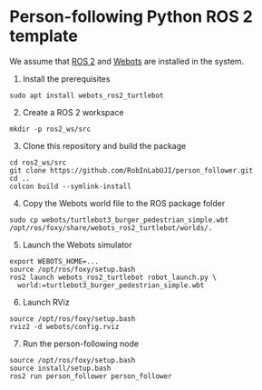 # Person-following Python ROS 2 template

We assume that [ROS 2](https://docs.ros.org/) and [Webots](https://cyberbotics.com/) are installed in the system.

1. Install the prerequisites
```
sudo apt install webots_ros2_turtlebot
```
2. Create a ROS 2 workspace
```
mkdir -p ros2_ws/src
```
3. Clone this repository and build the package
```
cd ros2_ws/src
git clone https://github.com/RobInLabUJI/person_follower.git
cd ..
colcon build --symlink-install
```
4. Copy the Webots world file to the ROS package folder
```
sudo cp webots/turtlebot3_burger_pedestrian_simple.wbt /opt/ros/foxy/share/webots_ros2_turtlebot/worlds/.
```
5. Launch the Webots simulator
```
export WEBOTS_HOME=...
source /opt/ros/foxy/setup.bash
ros2 launch webots_ros2_turtlebot robot_launch.py \
  world:=turtlebot3_burger_pedestrian_simple.wbt
```
6. Launch RViz
```
source /opt/ros/foxy/setup.bash
rviz2 -d webots/config.rviz
```
7. Run the person-following node
```
source /opt/ros/foxy/setup.bash
source install/setup.bash
ros2 run person_follower person_follower 
```
